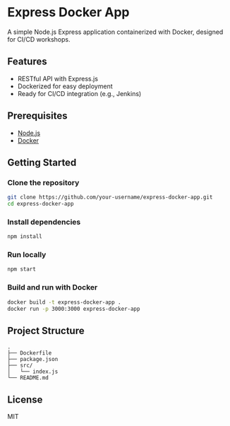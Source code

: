 # Express Docker App

A simple Node.js Express application containerized with Docker, designed for CI/CD workshops.

## Features

- RESTful API with Express.js
- Dockerized for easy deployment
- Ready for CI/CD integration (e.g., Jenkins)

## Prerequisites

- [Node.js](https://nodejs.org/)
- [Docker](https://www.docker.com/)

## Getting Started

### Clone the repository

```bash
git clone https://github.com/your-username/express-docker-app.git
cd express-docker-app
```

### Install dependencies

```bash
npm install
```

### Run locally

```bash
npm start
```

### Build and run with Docker

```bash
docker build -t express-docker-app .
docker run -p 3000:3000 express-docker-app
```

## Project Structure

```
.
├── Dockerfile
├── package.json
├── src/
│   └── index.js
└── README.md
```

## License

MIT